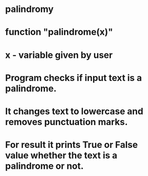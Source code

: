 # palindromy
# function "palindrome(x)"
# x - variable given by user
# Program checks if input text is a palindrome.
# It changes text to lowercase and removes punctuation marks.
# For result it prints True or False value whether the text is a palindrome or not.
